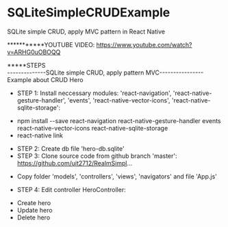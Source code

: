 # SQLiteSimpleCRUDExample
SQLite simple CRUD, apply MVC pattern in React Native

***********YOUTUBE VIDEO: https://www.youtube.com/watch?v=ARHG0uOBOQQ

*****STEPS<br/>
--------------SQLite simple CRUD, apply pattern MVC----------------
Example about CRUD Hero
- STEP 1: Install neccessary modules: 'react-navigation', 'react-native-gesture-handler',
'events', 'react-native-vector-icons', 'react-native-sqlite-storage':
+ npm install --save react-navigation react-native-gesture-handler events react-native-vector-icons react-native-sqlite-storage
+ react-native link
- STEP 2: Create db file 'hero-db.sqlite'
- STEP 3: Clone source code from github branch 'master': https://github.com/uit2712/RealmSimpl...
+ Copy folder 'models', 'controllers', 'views', 'navigators' and file 'App.js'
- STEP 4: Edit controller HeroController:
+ Create hero
+ Update hero
+ Delete hero
